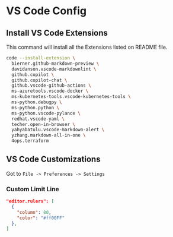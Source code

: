 
# VS Code Config

## Install VS Code Extensions

This command will install all the Extensions listed on README file.

```bash
code --install-extension \
  bierner.github-markdown-preview \
  davidanson.vscode-markdownlint \
  github.copilot \
  github.copilot-chat \
  github.vscode-github-actions \
  ms-azuretools.vscode-docker \
  ms-kubernetes-tools.vscode-kubernetes-tools \
  ms-python.debugpy \
  ms-python.python \
  ms-python.vscode-pylance \
  redhat.vscode-yaml \
  techer.open-in-browser \
  yahyabatulu.vscode-markdown-alert \
  yzhang.markdown-all-in-one \
  4ops.terraform
```

## VS Code Customizations

Got to `File -> Preferences -> Settings`

### Custom Limit Line

```json
"editor.rulers": [
  {
    "column": 80,
    "color": "#ff00FF"
  },
]
```
